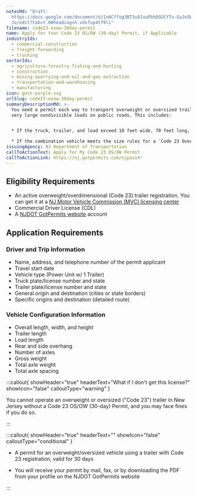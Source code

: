 ```yaml
---
notesMd: "Draft:
  https://docs.google.com/document/d/1n6Cffog3BT3u9JuuPbhQ92CYTu-GuJn5WbUZR_WNm\
  Jo/edit?tab=t.0#heading=h.vdxfup4tf9li"
filename: code23-osow-30day-permit
name: Apply for Your Code 23 OS/OW (30-day) Permit, if Applicable
industryIds:
  - commercial-construction
  - freight-forwarding
  - trucking
sectorIds:
  - agriculture-forestry-fishing-and-hunting
  - construction
  - mining-quarrying-and-oil-and-gas-extraction
  - transportation-and-warehousing
  - manufacturing
icon: govt-purple.svg
urlSlug: code23-osow-30day-permit
summaryDescriptionMd: >-
  You need a permit each way to transport overweight or oversized trailers, and
  very large nondivisible loads on public roads. This includes:


  * If the truck, trailer, and load exceed 10 feet wide, 70 feet long, weigh over 80,000 pounds, or are over 13 feet 6 inches high

  * If the combination vehicle meets the size rules for a `Code 23 Overdimensional Trailer Permit|code-23-overdimensional-trailer-permit` , but you do not have the permit 
issuingAgency: NJ Department of Transportation
callToActionText: Apply for My Code 23 OS/OW Permit
callToActionLink: https://nj.gotpermits.com/njpass#!
---
```

## Eligibility Requirements

* An active overweight/overdimensional (Code 23) trailer registration. You can get it at a [NJ Motor Vehicle Commission (MVC) licensing center](https://www.nj.gov/mvc/locations/facilitylocations.htm)
* Commercial Driver License (CDL)
* A [NJDOT GotPermits website](https://nj.gotpermits.com/njpass#!) account

## Application Requirements

### Driver and Trip Information

* Name, address, and telephone number of the permit applicant
* Travel start date
* Vehicle type (Power Unit w/ 1 Trailer)
* Truck plate/license number and state
* Trailer plate/license number and state
* General origin and destination (cities or state borders)
* Specific origins and destination (detailed route)

### Vehicle Configuration Information

* Overall length, width, and height
* Trailer length
* Load length
* Rear and side overhang
* Number of axles
* Gross weight
* Total axle weight
* Total axle spacing

:::callout{ showHeader="true" headerText="What if I don't get this license?" showIcon="false" calloutType="warning" }

You cannot operate an overweight or oversized ("Code 23") trailer in New Jersey without a Code 23 OS/OW (30-day) Permit, and you may face fines if you do so.

:::

:::callout{ showHeader="true" headerText="" showIcon="false" calloutType="conditional" }

* A permit for an overweight/oversized vehicle using a trailer with Code 23 registration, valid for 30 days

* You will receive your permit by mail, fax, or by downloading the PDF from your profile on the NJDOT GotPermits website

:::